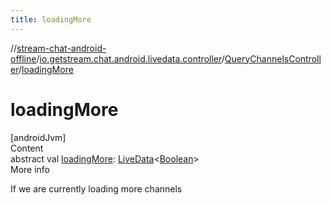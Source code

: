 ```yaml
---
title: loadingMore
---
```

//[stream-chat-android-offline](../../../index.md)/[io.getstream.chat.android.livedata.controller](../index.md)/[QueryChannelsController](index.md)/[loadingMore](loadingMore.md)



# loadingMore  
[androidJvm]  
Content  
abstract val [loadingMore](loadingMore.md): [LiveData](https://developer.android.com/reference/kotlin/androidx/lifecycle/LiveData.html)&lt;[Boolean](https://kotlinlang.org/api/latest/jvm/stdlib/kotlin/-boolean/index.html)&gt;  
More info  


If we are currently loading more channels

  



